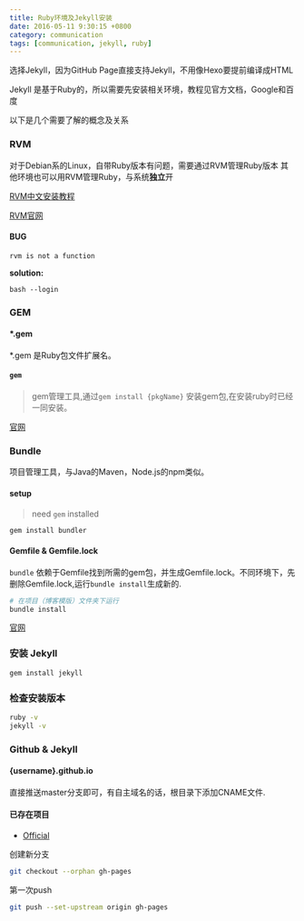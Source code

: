```yaml
---
title: Ruby环境及Jekyll安装
date: 2016-05-11 9:30:15 +0800
category: communication
tags: [communication, jekyll, ruby]
---
```


选择Jekyll，因为GitHub Page直接支持Jekyll，不用像Hexo要提前编译成HTML

Jekyll 是基于Ruby的，所以需要先安装相关环境，教程见官方文档，Google和百度

以下是几个需要了解的概念及关系

### RVM

对于Debian系的Linux，自带Ruby版本有问题，需要通过RVM管理Ruby版本
其他环境也可以用RVM管理Ruby，与系统**独立**开

[RVM中文安装教程](https://ruby-china.org/wiki/rvm-guide)

[RVM官网](https://rvm.io/)

#### BUG

`rvm is not a function`

**solution:**

```
bash --login
```

### GEM

#### \*.gem

\*.gem 是Ruby包文件扩展名。

#### `gem`

> gem管理工具,通过`gem install {pkgName}` 安装gem包,在安装ruby时已经一同安装。


[官网](https://rubygems.org/)

### Bundle

项目管理工具，与Java的Maven，Node.js的npm类似。

#### setup

> need `gem` installed

```ruby
gem install bundler
```

#### Gemfile & Gemfile.lock

`bundle` 依赖于Gemfile找到所需的gem包，并生成Gemfile.lock。不同环境下，先删除Gemfile.lock,运行`bundle install`生成新的.

```bash
# 在项目（博客模版）文件夹下运行
bundle install
```

[官网](http://bundler.io/)

### 安装 Jekyll

```bash
gem install jekyll
```

### 检查安装版本

```bash
ruby -v
jekyll -v
```

### Github & Jekyll

#### {username}.github.io

直接推送master分支即可，有自主域名的话，根目录下添加CNAME文件.

#### 已存在项目

* [Official](https://help.github.com/articles/creating-project-pages-manually/)

创建新分支

```bash
git checkout --orphan gh-pages
```

第一次push

```bash
git push --set-upstream origin gh-pages
```

